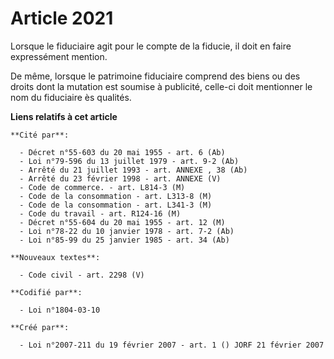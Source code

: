 # Article 2021

Lorsque le fiduciaire agit pour le compte de la fiducie, il doit en faire expressément mention.

De même, lorsque le patrimoine fiduciaire comprend des biens ou des droits dont la mutation est soumise à publicité, celle-ci
doit mentionner le nom du fiduciaire ès qualités.

**Liens relatifs à cet article**

	**Cité par**:

	  - Décret n°55-603 du 20 mai 1955 - art. 6 (Ab)
	  - Loi n°79-596 du 13 juillet 1979 - art. 9-2 (Ab)
	  - Arrêté du 21 juillet 1993 - art. ANNEXE , 38 (Ab)
	  - Arrêté du 23 février 1998 - art. ANNEXE (V)
	  - Code de commerce. - art. L814-3 (M)
	  - Code de la consommation - art. L313-8 (M)
	  - Code de la consommation - art. L341-3 (M)
	  - Code du travail - art. R124-16 (M)
	  - Décret n°55-604 du 20 mai 1955 - art. 12 (M)
	  - Loi n°78-22 du 10 janvier 1978 - art. 7-2 (Ab)
	  - Loi n°85-99 du 25 janvier 1985 - art. 34 (Ab)

	**Nouveaux textes**:

	  - Code civil - art. 2298 (V)

	**Codifié par**:

	  - Loi n°1804-03-10

	**Créé par**:

	  - Loi n°2007-211 du 19 février 2007 - art. 1 () JORF 21 février 2007
